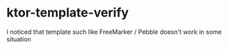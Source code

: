 # ktor-template-verify
I noticed that template such like FreeMarker / Pebble doesn't work in some situation
